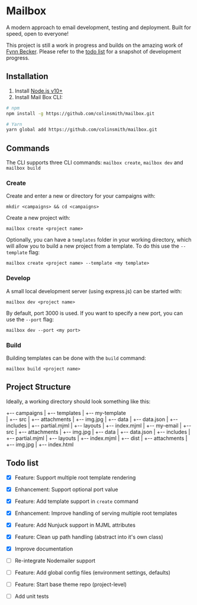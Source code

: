 # Mailbox

A modern approach to email development, testing and deployment. Built for speed, open to everyone!

This project is still a work in progress and builds on the amazing work of [Fynn Becker](https://github.com/mvsde/mailbox). Please refer to the [todo list](#todo-list) for a snapshot of development progress.


## Installation

1. Install [Node.js v10+](https://nodejs.org)
2. Install Mail Box CLI:

```bash
# npm
npm install -g https://github.com/colinsmith/mailbox.git

# Yarn
yarn global add https://github.com/colinsmith/mailbox.git
```

## Commands

The CLI supports three CLI commands: `mailbox create`, `mailbox dev` and `mailbox build`

### Create

Create and enter a new or directory for your campaigns with:

`mkdir <campaigns> && cd <campaigns>`

Create a new project with:

`mailbox create <project name>`

Optionally, you can have a `templates` folder in your working directory, which will allow you to build a new project from a template. To do this use the `--template` flag:

`mailbox create <project name> --template <my template>`

### Develop

A small local development server (using express.js) can be started with:

`mailbox dev <project name>`

By default, port 3000 is used. If you want to specify a new port, you can use the `--port` flag:

`mailbox dev --port <my port>`

### Build

Building templates can be done with the `build` command:

`mailbox build <project name>`


## Project Structure

Ideally, a working directory should look something like this:

+-- campaigns
|   +-- templates
|       +-- my-template     
|           +-- src
|               +-- attachments
|                   +-- img.jpg
|               +-- data
|                   +-- data.json
|               +-- includes
|                   +-- partial.mjml
|               +-- layouts
|                   +-- index.mjml
|   +-- my-email
|       +-- src
|           +-- attachments
|               +-- img.jpg
|           +-- data
|               +-- data.json
|           +-- includes
|               +-- partial.mjml
|           +-- layouts
|               +-- index.mjml
|       +-- dist
|           +-- attachments
|               +-- img.jpg
|           +-- index.html


## Todo list

- [x] Feature: Support multiple root template rendering
- [x] Enhancement: Support optional port value
- [x] Feature: Add template support in `create` command
- [x] Enhancement: Improve handling of serving multiple root templates
- [x] Feature: Add Nunjuck support in MJML attributes
- [x] Feature: Clean up path handling (abstract into it's own class)
- [x] Improve documentation

- [ ] Re-integrate Nodemailer support
- [ ] Feature: Add global config files (environment settings, defaults)
- [ ] Feature: Start base theme repo (project-level)
- [ ] Add unit tests